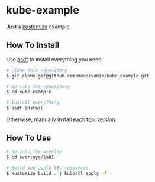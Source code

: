 kube-example
============

Just a [kustomize](https://kustomize.io/) example.


## How To Install

Use [asdf](https://asdf-vm.com/) to install everything you need.

```bash
# Clone this repository
$ git clone git@github.com:messivanio/kube-example.git

# Go into the repository
$ cd kube-example

# Install everything
$ asdf install
```

Otherwise, manually install [each tool version](.tool-versions).


## How To Use

```bash
# Go into the overlay
$ cd overlays/lab1
 
# Build and apply k8s resources
$ kustomize build . | kubectl apply -f -
```
